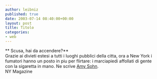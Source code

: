 ```yaml
---
author: leibniz
published: true
date: 2003-07-14 08:40:00+00:00
layout: post
title: Titolo
categories:
- web
---
```


 **   Scusa, hai da accendere?**   
Grazie ai divieti estesi a tutti i luoghi pubblici della citta, ora a New York i fumatori hanno un posto in piu per flirtare: i marciapiedi affollati di gente con la sigaretta in mano. Ne scrive  [ Amy Sohn](http://www.newyorkmetro.com/nymetro/nightlife/sex/columns/nakedcity/n_8934//index.html).   
NY Magazine

